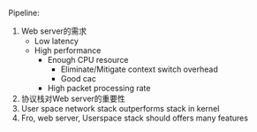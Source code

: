 Pipeline:
1. Web server的需求
	- Low latency
	- High performance
		- Enough CPU resource
			- Eliminate/Mitigate context switch overhead
			- Good cac
		- High packet processing rate
2. 协议栈对Web server的重要性
3. User space network stack outperforms stack in kernel
4. Fro, web server, Userspace stack should offers many features
<!--stackedit_data:
eyJoaXN0b3J5IjpbLTE0NTcyNDQ1NTgsMTgzNTc2NzMyMF19
-->